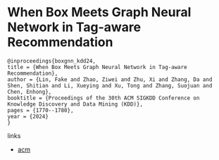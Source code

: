 # When Box Meets Graph Neural Network in Tag-aware Recommendation

```
@inproceedings{boxgnn_kdd24,
title = {When Box Meets Graph Neural Network in Tag-aware Recommendation},
author = {Lin, Fake and Zhao, Ziwei and Zhu, Xi and Zhang, Da and Shen, Shitian and Li, Xueying and Xu, Tong and Zhang, Suojuan and Chen, Enhong},
booktitle = {Proceedings of the 30th ACM SIGKDD Conference on Knowledge Discovery and Data Mining (KDD)},
pages = {1770--1780},
year = {2024}
}
```

links
- [acm](https://dl.acm.org/doi/10.1145/3637528.3671973)
